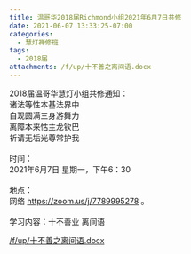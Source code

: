 ```yaml
---
title: 温哥华2018届Richmond小组2021年6月7日共修
date: 2021-06-07 13:33:25-07:00
categories:
  - 慧灯禅修班
tags:
  - 2018届
attachments: /f/up/十不善之离间语.docx
---
```

2018届温哥华慧灯小组共修通知：\
诸法等性本基法界中\
自现圆满三身游舞力\
离障本来怙主龙钦巴\
祈请无垢光尊常护我\
\
时间：\
2021年6月7日 星期一，下午6：30\
\
地点：\
网络 <https://zoom.us/j/7789995278> 。\
\
学习内容：十不善业 离间语

[/f/up/十不善之离间语.docx](http://huidengchanxiu.net/hdv/f/up/十不善之离间语.docx)